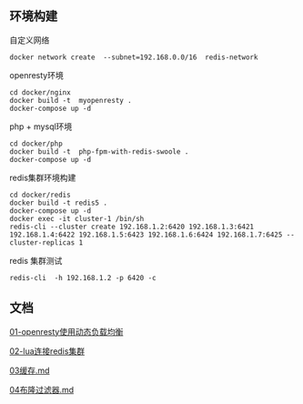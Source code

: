 
## 环境构建
自定义网络
```shell 
docker network create  --subnet=192.168.0.0/16  redis-network
```

openresty环境
```shell 
cd docker/nginx
docker build -t  myopenresty . 
docker-compose up -d
```

php + mysql环境
```shell 
cd docker/php
docker build -t  php-fpm-with-redis-swoole .
docker-compose up -d
```


redis集群环境构建
```shell 
cd docker/redis
docker build -t redis5 .
docker-compose up -d
docker exec -it cluster-1 /bin/sh
redis-cli --cluster create 192.168.1.2:6420 192.168.1.3:6421 192.168.1.4:6422 192.168.1.5:6423 192.168.1.6:6424 192.168.1.7:6425 --cluster-replicas 1
```

redis  集群测试
```shell  
redis-cli  -h 192.168.1.2 -p 6420 -c
```


## 文档

[01-openresty使用动态负载均衡](01-openresty使用动态负载均衡.md)

[02-lua连接redis集群](02-lua连接redis集群.md)

[03缓存.md](03缓存.md)

[04布隆过滤器.md](04布隆过滤器.md)